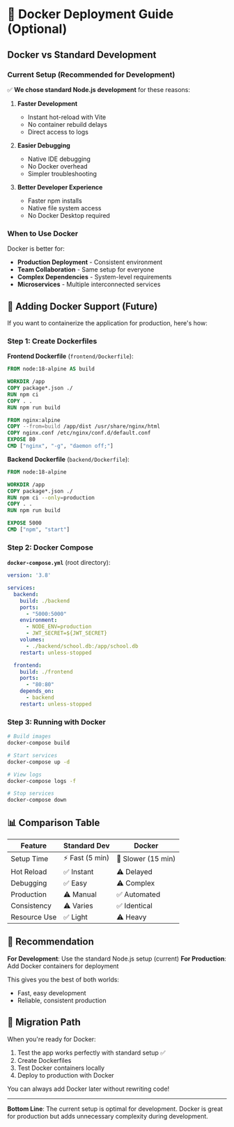 # 🐳 Docker Deployment Guide (Optional)

## Docker vs Standard Development

### Current Setup (Recommended for Development)
✅ **We chose standard Node.js development** for these reasons:

1. **Faster Development**
   - Instant hot-reload with Vite
   - No container rebuild delays
   - Direct access to logs

2. **Easier Debugging**
   - Native IDE debugging
   - No Docker overhead
   - Simpler troubleshooting

3. **Better Developer Experience**
   - Faster npm installs
   - Native file system access
   - No Docker Desktop required

### When to Use Docker

Docker is better for:
- **Production Deployment** - Consistent environment
- **Team Collaboration** - Same setup for everyone
- **Complex Dependencies** - System-level requirements
- **Microservices** - Multiple interconnected services

## 🚀 Adding Docker Support (Future)

If you want to containerize the application for production, here's how:

### Step 1: Create Dockerfiles

**Frontend Dockerfile** (`frontend/Dockerfile`):
```dockerfile
FROM node:18-alpine AS build

WORKDIR /app
COPY package*.json ./
RUN npm ci
COPY . .
RUN npm run build

FROM nginx:alpine
COPY --from=build /app/dist /usr/share/nginx/html
COPY nginx.conf /etc/nginx/conf.d/default.conf
EXPOSE 80
CMD ["nginx", "-g", "daemon off;"]
```

**Backend Dockerfile** (`backend/Dockerfile`):
```dockerfile
FROM node:18-alpine

WORKDIR /app
COPY package*.json ./
RUN npm ci --only=production
COPY . .
RUN npm run build

EXPOSE 5000
CMD ["npm", "start"]
```

### Step 2: Docker Compose

**`docker-compose.yml`** (root directory):
```yaml
version: '3.8'

services:
  backend:
    build: ./backend
    ports:
      - "5000:5000"
    environment:
      - NODE_ENV=production
      - JWT_SECRET=${JWT_SECRET}
    volumes:
      - ./backend/school.db:/app/school.db
    restart: unless-stopped

  frontend:
    build: ./frontend
    ports:
      - "80:80"
    depends_on:
      - backend
    restart: unless-stopped
```

### Step 3: Running with Docker

```bash
# Build images
docker-compose build

# Start services
docker-compose up -d

# View logs
docker-compose logs -f

# Stop services
docker-compose down
```

## 📊 Comparison Table

| Feature | Standard Dev | Docker |
|---------|-------------|---------|
| Setup Time | ⚡ Fast (5 min) | 🐢 Slower (15 min) |
| Hot Reload | ✅ Instant | ⚠️ Delayed |
| Debugging | ✅ Easy | ⚠️ Complex |
| Production | ⚠️ Manual | ✅ Automated |
| Consistency | ⚠️ Varies | ✅ Identical |
| Resource Use | ✅ Light | ⚠️ Heavy |

## 🎯 Recommendation

**For Development**: Use the standard Node.js setup (current)
**For Production**: Add Docker containers for deployment

This gives you the best of both worlds:
- Fast, easy development
- Reliable, consistent production

## 🔄 Migration Path

When you're ready for Docker:

1. Test the app works perfectly with standard setup ✅
2. Create Dockerfiles
3. Test Docker containers locally
4. Deploy to production with Docker

You can always add Docker later without rewriting code!

---

**Bottom Line**: The current setup is optimal for development. Docker is great for production but adds unnecessary complexity during development.

